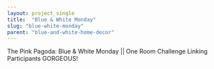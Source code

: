 ```yaml
---
layout: project_single
title:  "Blue & White Monday"
slug: "blue-white-monday"
parent: "blue-and-white-home-decor"
---
```

The Pink Pagoda: Blue & White Monday || One Room Challenge Linking Participants GORGEOUS!